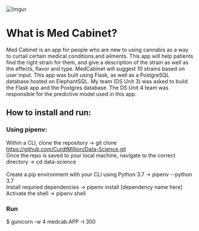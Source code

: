 ![Imgur](https://i.imgur.com/Lp5ehld.png)
# What is Med Cabinet?

Med Cabinet is an app for people who are new to using cannabis as a way to curtail certain medical conditions
and ailments.  This app will help patients find the right strain for them, and give a description of the strain as well as 
the effects, flavor and type. MedCabinet will suggest 10 strains based on user input. This app was built using Flask, as well 
as a PostgreSQL database hosted on ElephantSQL. My team (DS Unit 3) was asked to build the Flask app and the Postgres database. 
The DS Unit 4 team was responsible for the predictive model used in this app.

## How to install and run:

### Using pipenv:
Within a CLI, clone the repository -> git clone https://github.com/CurdtMillion/Data-Science.git<br> 
Once the repo is saved to your local machine, navigate to the correct directory -> cd data-science<br>  
Create a pip environment with your CLI using Python 3.7 -> pipenv --python 3.7<br> 
Install requried dependencies -> pipenv install [dependency name here]<br> 
Activate the shell -> pipenv shell

### Run
$ gunicorn -w 4 medcab:APP -t 300